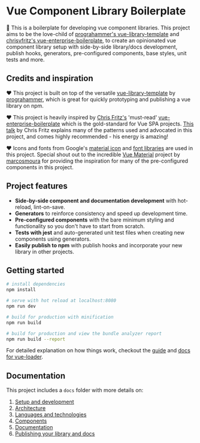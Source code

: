 # Vue Component Library Boilerplate

:wave: This is a boilerplate for developing vue component libraries. This project aims to be the love-child of [prograhammer's vue-library-template](https://github.com/prograhammer/vue-library-template) and [chrisvfritz's vue-enterprise-boilerplate](https://github.com/chrisvfritz/vue-enterprise-boilerplate), to create an opinionated vue component library setup with side-by-side library/docs development, publish hooks, generators, pre-configured components, base styles, unit tests and more.

## Credits and inspiration

:heart: This project is built on top of the versatile [vue-library-template](https://github.com/prograhammer/vue-library-template) by [prograhammer](https://github.com/prograhammer), which is great for quickly prototyping and publishing a vue library on npm.

:heart: This project is heavily inspired by [Chris Fritz's](https://github.com/chrisvfritz) 'must-read' [vue-enterprise-boilerplate](https://github.com/chrisvfritz/vue-enterprise-boilerplate) which is the gold-standard for Vue SPA projects. [This talk](https://youtu.be/7lpemgMhi0k) by Chris Fritz explains many of the patterns used and advocated in this project, and comes highly recommended - his energy is amazing!

:heart: Icons and fonts from Google's [material icon](https://material.io/icons/) and [font libraries](https://fonts.google.com/) are used in this project. Special shout out to the incredible [Vue Material](https://vuematerial.io/) project by [marcosmoura](https://github.com/marcosmoura) for providing the inspiration for many of the pre-configured components in this project.

## Project features

* **Side-by-side component and documentation development** with hot-reload, lint-on-save.
* **Generators** to reinforce consistency and speed up development time.
* **Pre-configured components** with the bare minimum styling and functionality so you don't have to start from scratch.
* **Tests with jest** and auto-generated unit test files when creating new components using generators.
* **Easily publish to npm** with publish hooks and incorporate your new library in other projects.

## Getting started

``` bash
# install dependencies
npm install

# serve with hot reload at localhost:8080
npm run dev

# build for production with minification
npm run build

# build for production and view the bundle analyzer report
npm run build --report
```

For detailed explanation on how things work, checkout the [guide](http://vuejs-templates.github.io/webpack/) and [docs for vue-loader](http://vuejs.github.io/vue-loader).

## Documentation

This project includes a `docs` folder with more details on:

1. [Setup and development](docs/development.md)
1. [Architecture](docs/architecture.md)
1. [Languages and technologies](docs/tech.md)
1. [Components](docs/components.md)
1. [Documentation](docs/documentation.md)
1. [Publishing your library and docs](docs/publishing.md)
